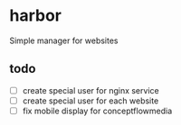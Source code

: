 # harbor
Simple manager for websites

## todo
- [ ] create special user for nginx service
- [ ] create special user for each website
- [ ] fix mobile display for conceptflowmedia
